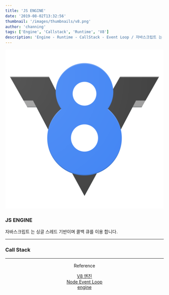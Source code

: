 ```yaml
---
title: 'JS ENGINE'
date: '2019-08-02T13:32:56'
thumbnail: '/images/thumbnails/v8.png'
author: 'channing'
tags: ['Engine', 'Callstack', 'Runtime', 'V8']
description: 'Engine - Runtime - CallStack - Event Loop / 자바스크립트 는 싱글 스레드 기반이며 콜백 큐를 이용 합니다.'
---
```


![v](./v.png)

### JS ENGINE

자바스크립트 는 싱글 스레드 기반이며 콜백 큐를 이용 합니다.

---

### Call Stack

---

<center>
Reference <br>

[V8 엔진](https://engineering.huiseoul.com/%EC%9E%90%EB%B0%94%EC%8A%A4%ED%81%AC%EB%A6%BD%ED%8A%B8%EB%8A%94-%EC%96%B4%EB%96%BB%EA%B2%8C-%EC%9E%91%EB%8F%99%ED%95%98%EB%8A%94%EA%B0%80-%EC%97%94%EC%A7%84-%EB%9F%B0%ED%83%80%EC%9E%84-%EC%BD%9C%EC%8A%A4%ED%83%9D-%EA%B0%9C%EA%B4%80-ea47917c8442)<br>
[Node Event Loop](https://medium.com/preezma/node-js-event-loop-architecture-go-deeper-node-core-c96b4cec7aa4)<br>
[engine](https://engineering.huiseoul.com/%EC%9E%90%EB%B0%94%EC%8A%A4%ED%81%AC%EB%A6%BD%ED%8A%B8%EB%8A%94-%EC%96%B4%EB%96%BB%EA%B2%8C-%EC%9E%91%EB%8F%99%ED%95%98%EB%8A%94%EA%B0%80-%EC%9D%B4%EB%B2%A4%ED%8A%B8-%EB%A3%A8%ED%94%84%EC%99%80-%EB%B9%84%EB%8F%99%EA%B8%B0-%ED%94%84%EB%A1%9C%EA%B7%B8%EB%9E%98%EB%B0%8D%EC%9D%98-%EB%B6%80%EC%83%81-async-await%EC%9D%84-%EC%9D%B4%EC%9A%A9%ED%95%9C-%EC%BD%94%EB%94%A9-%ED%8C%81-%EB%8B%A4%EC%84%AF-%EA%B0%80%EC%A7%80-df65ffb4e7e)

</center>
